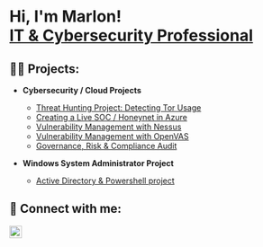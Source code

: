 <h1>Hi, I'm Marlon! <br/><a href="https://www.linkedin.com/in/marlontenga/">IT & Cybersecurity Professional</a> 

<h2>👨‍💻 Projects:</h2>

- <b>Cybersecurity / Cloud Projects </b>
  - [Threat Hunting Project: Detecting Tor Usage ](https://github.com/MarlonNT/threat-hunting-scenario-tor)
  - [Creating a Live SOC / Honeynet in Azure ](https://github.com/MarlonNT/Azure-SOC)
  - [Vulnerability Management with Nessus ](https://github.com/MarlonNT/Nessus-Vulnerability-Lab)
  - [Vulnerability Management with OpenVAS ](https://github.com/MarlonNT/OpenVAS-Vulnerability-Management)
  - [Governance, Risk & Compliance Audit ](https://github.com/MarlonNT/GRC-Audit)
 
- <b> Windows System Administrator Project </b>
  - [Active Directory & Powershell project ](https://github.com/MarlonNT/Active-Directory-Lab)

<h2> 🤳 Connect with me:</h2>

[<img align="left" alt="JoshMadakor | LinkedIn" width="22px" src="https://cdn.jsdelivr.net/npm/simple-icons@v3/icons/linkedin.svg" />][linkedin]

[linkedin]: https://www.linkedin.com/in/marlontenga/

<!--
**joshmadakor1/joshmadakor1** is a ✨ _special_ ✨ repository because its `README.md` (this file) appears on your GitHub profile.

Here are some ideas to get you started:

- 🔭 I’m currently working on ...
- 🌱 I’m currently learning ...
- 👯 I’m looking to collaborate on ...
- 🤔 I’m looking for help with ...
- 💬 Ask me about ...
- 📫 How to reach me: ...
- 😄 Pronouns: ...
- ⚡ Fun fact: ...
-->
